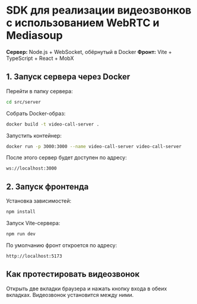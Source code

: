 # SDK для реализации видеозвонков с использованием WebRTC и Mediasoup

**Сервер:** Node.js + WebSocket, обёрнутый в Docker
**Фронт:** Vite + TypeScript + React + MobX

## 1. Запуск сервера через Docker

Перейти в папку сервера:

```bash
cd src/server
```

Собрать Docker-образ:

```bash
docker build -t video-call-server .
```

Запустить контейнер:

```bash
docker run -p 3000:3000 --name video-call-server video-call-server
```

После этого сервер будет доступен по адресу:

```
ws://localhost:3000
```

## 2. Запуск фронтенда

Установка зависимостей:

```bash
npm install
```

Запуск Vite-сервера:

```bash
npm run dev
```

По умолчанию фронт откроется по адресу:

```
http://localhost:5173
```

## Как протестировать видеозвонок

Открыть две вкладки браузера и нажать кнопку входа в обеих вкладках.
Видеозвонок установится между ними.

